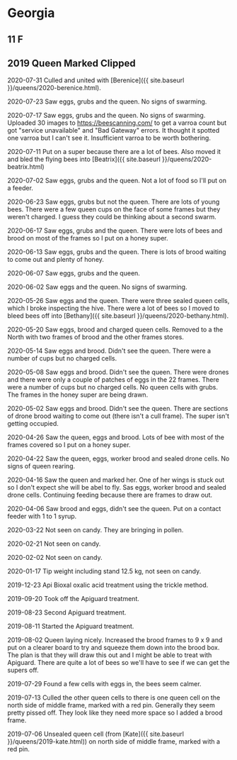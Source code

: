 # Georgia

## 11 F

## 2019 Queen Marked Clipped

2020-07-31 Culled and united with [Berenice]({{ site.baseurl }}/queens/2020-berenice.html).

2020-07-23 Saw eggs, grubs and the queen.  No signs of swarming.

2020-07-17 Saw eggs, grubs and the queen.  No signs of swarming.  Uploaded 30 images to <https://beescanning.com/> to get a varroa count but got "service unavailable" and "Bad Gateway" errors.  It thought it spotted one varroa but I can't see it.  Insufficient varroa to be worth bothering.

2020-07-11 Put on a super because there are a lot of bees.  Also moved it and bled the flying bees into [Beatrix]({{ site.baseurl }}/queens/2020-beatrix.html)

2020-07-02 Saw eggs, grubs and the queen.  Not a lot of food so I'll put on a feeder.

2020-06-23 Saw eggs, grubs but not the queen.  There are lots of young bees.  There were a few queen cups on the face of some frames but they weren't charged.  I guess they could be thinking about a second swarm.

2020-06-17 Saw eggs, grubs and the queen.  There were lots of bees and brood on most of the frames so I put on a honey super.

2020-06-13 Saw eggs, grubs and the queen.  There is lots of brood waiting to come out and plenty of honey.

2020-06-07 Saw eggs, grubs and the queen.

2020-06-02 Saw eggs and the queen.  No signs of swarming.

2020-05-26 Saw eggs and the queen.  There were three sealed queen cells, which I broke inspecting the hive.  There were a lot of bees so I moved to bleed bees off into [Bethany]({{ site.baseurl }}/queens/2020-bethany.html).

2020-05-20 Saw eggs, brood and charged queen cells.  Removed to a the North with two frames of brood and the other frames stores.

2020-05-14 Saw eggs and brood.  Didn't see the queen. There were a number of cups but no charged cells.

2020-05-08 Saw eggs and brood.  Didn't see the queen. There were drones and there were only a couple of patches of eggs in the 22 frames.  There were a number of cups but no charged cells.   No queen cells with grubs.  The frames in the honey super are being drawn.

2020-05-02 Saw eggs and brood.  Didn't see the queen.  There are sections of drone brood waiting to come out (there isn't a cull frame).  The super isn't getting occupied.

2020-04-26 Saw the queen, eggs and brood.  Lots of bee with most of the frames covered so I put on a honey super.

2020-04-22 Saw the queen, eggs, worker brood and sealed drone cells. No signs of queen rearing.

2020-04-16 Saw the queen and marked her.  One of her wings is stuck out so I don't expect she will be abel to fly.  Sas eggs, worker brood and sealed drone cells.  Continuing feeding because there are frames to draw out.

2020-04-06 Saw brood and eggs, didn't see the queen.  Put on a contact feeder with 1 to 1 syrup.

2020-03-22 Not seen on candy.  They are bringing in pollen.

2020-02-21 Not seen on candy.

2020-02-02 Not seen on candy.

2020-01-17 Tip weight including stand 12.5 kg, not seen on candy.

2019-12-23 Api Bioxal oxalic acid treatment using the trickle method.

2019-09-20 Took off the Apiguard treatment.

2019-08-23 Second Apiguard treatment.

2019-08-11 Started the Apiguard treatment.

2019-08-02 Queen laying nicely.  Increased the brood frames to 9 x 9 and put on a clearer board to try and squeeze them down into the brood box.  The plan is that they will draw this out and I might be able to treat with Apiguard.  There are quite a lot of bees so we'll have to see if we can get the supers off.

2019-07-29 Found a few cells with eggs in, the bees seem calmer.

2019-07-13 Culled the other queen cells to there is one queen cell on the north side of middle frame, marked with a red pin.  Generally they seem pretty pissed off.  They look like they need more space so I added a brood frame.

2019-07-06 Unsealed queen cell (from [Kate]({{ site.baseurl }}/queens/2019-kate.html)) on north side of middle frame, marked with a red pin.
